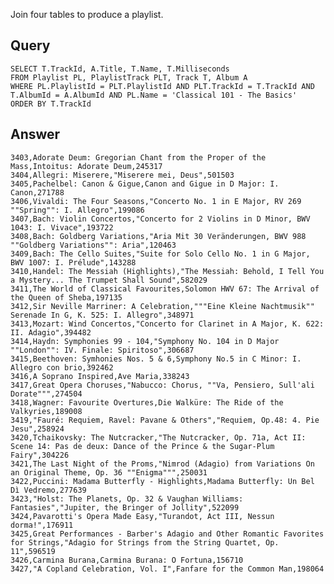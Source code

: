Join four tables to produce a playlist.

## Query

    SELECT T.TrackId, A.Title, T.Name, T.Milliseconds
    FROM Playlist PL, PlaylistTrack PLT, Track T, Album A
    WHERE PL.PlaylistId = PLT.PlaylistId AND PLT.TrackId = T.TrackId AND T.AlbumId = A.AlbumId AND PL.Name = 'Classical 101 - The Basics'
    ORDER BY T.TrackId

## Answer

    3403,Adorate Deum: Gregorian Chant from the Proper of the Mass,Intoitus: Adorate Deum,245317
    3404,Allegri: Miserere,"Miserere mei, Deus",501503
    3405,Pachelbel: Canon & Gigue,Canon and Gigue in D Major: I. Canon,271788
    3406,Vivaldi: The Four Seasons,"Concerto No. 1 in E Major, RV 269 ""Spring"": I. Allegro",199086
    3407,Bach: Violin Concertos,"Concerto for 2 Violins in D Minor, BWV 1043: I. Vivace",193722
    3408,Bach: Goldberg Variations,"Aria Mit 30 Veränderungen, BWV 988 ""Goldberg Variations"": Aria",120463
    3409,Bach: The Cello Suites,"Suite for Solo Cello No. 1 in G Major, BWV 1007: I. Prélude",143288
    3410,Handel: The Messiah (Highlights),"The Messiah: Behold, I Tell You a Mystery... The Trumpet Shall Sound",582029
    3411,The World of Classical Favourites,Solomon HWV 67: The Arrival of the Queen of Sheba,197135
    3412,Sir Neville Marriner: A Celebration,"""Eine Kleine Nachtmusik"" Serenade In G, K. 525: I. Allegro",348971
    3413,Mozart: Wind Concertos,"Concerto for Clarinet in A Major, K. 622: II. Adagio",394482
    3414,Haydn: Symphonies 99 - 104,"Symphony No. 104 in D Major ""London"": IV. Finale: Spiritoso",306687
    3415,Beethoven: Symhonies Nos. 5 & 6,Symphony No.5 in C Minor: I. Allegro con brio,392462
    3416,A Soprano Inspired,Ave Maria,338243
    3417,Great Opera Choruses,"Nabucco: Chorus, ""Va, Pensiero, Sull'ali Dorate""",274504
    3418,Wagner: Favourite Overtures,Die Walküre: The Ride of the Valkyries,189008
    3419,"Fauré: Requiem, Ravel: Pavane & Others","Requiem, Op.48: 4. Pie Jesu",258924
    3420,Tchaikovsky: The Nutcracker,"The Nutcracker, Op. 71a, Act II: Scene 14: Pas de deux: Dance of the Prince & the Sugar-Plum Fairy",304226
    3421,The Last Night of the Proms,"Nimrod (Adagio) from Variations On an Original Theme, Op. 36 ""Enigma""",250031
    3422,Puccini: Madama Butterfly - Highlights,Madama Butterfly: Un Bel Dì Vedremo,277639
    3423,"Holst: The Planets, Op. 32 & Vaughan Williams: Fantasies","Jupiter, the Bringer of Jollity",522099
    3424,Pavarotti's Opera Made Easy,"Turandot, Act III, Nessun dorma!",176911
    3425,Great Performances - Barber's Adagio and Other Romantic Favorites for Strings,"Adagio for Strings from the String Quartet, Op. 11",596519
    3426,Carmina Burana,Carmina Burana: O Fortuna,156710
    3427,"A Copland Celebration, Vol. I",Fanfare for the Common Man,198064
